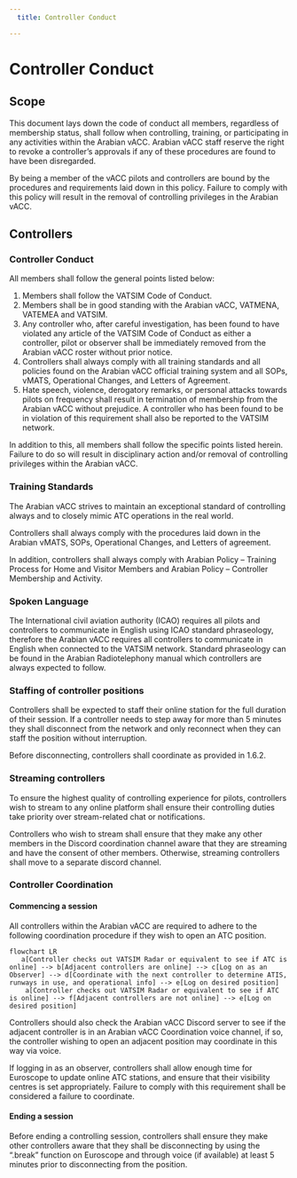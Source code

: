 ```yaml
---
  title: Controller Conduct

---
```

# Controller Conduct
## Scope
This document lays down the code of conduct all members, regardless of membership status, shall follow when controlling, training, or participating in any activities within the Arabian vACC. Arabian vACC staff reserve the right to revoke a controller’s approvals if any of these procedures are found to have been disregarded.

By being a member of the vACC pilots and controllers are bound by the procedures and requirements laid down in this policy. Failure to comply with this policy will result in the removal of controlling privileges in the Arabian vACC.
 
## Controllers
### Controller Conduct
All members shall follow the general points listed below:

1.	Members shall follow the VATSIM Code of Conduct.
2.	Members shall be in good standing with the Arabian vACC, VATMENA, VATEMEA and VATSIM.
3.	Any controller who, after careful investigation, has been found to have violated any article of the VATSIM Code of Conduct as either a controller, pilot or observer shall be immediately removed from the Arabian vACC roster without prior notice.
4.	Controllers shall always comply with all training standards and all policies found on the Arabian vACC official training system and all SOPs, vMATS, Operational Changes, and Letters of Agreement.
5.	Hate speech, violence, derogatory remarks, or personal attacks towards pilots on frequency shall result in termination of membership from the Arabian vACC without prejudice. A controller who has been found to be in violation of this requirement shall also be reported to the VATSIM network. 

In addition to this, all members shall follow the specific points listed herein. Failure to do so will result in disciplinary action and/or removal of controlling privileges within the Arabian vACC.

### Training Standards
The Arabian vACC strives to maintain an exceptional standard of controlling always and to closely mimic ATC operations in the real world.

Controllers shall always comply with the procedures laid down in the Arabian vMATS, SOPs, Operational Changes, and Letters of agreement. 

In addition, controllers shall always comply with Arabian Policy – Training Process for Home and Visitor Members and Arabian Policy – Controller Membership and Activity. 

### Spoken Language
The International civil aviation authority (ICAO) requires all pilots and controllers to communicate in English using ICAO standard phraseology, therefore the Arabian vACC requires all controllers to communicate in English when connected to the VATSIM network. Standard phraseology can be found in the Arabian Radiotelephony manual which controllers are always expected to follow.

### Staffing of controller positions
Controllers shall be expected to staff their online station for the full duration of their session. If a controller needs to step away for more than 5 minutes they shall disconnect from the network and only reconnect when they can staff the position without interruption.

Before disconnecting, controllers shall coordinate as provided in 1.6.2.

### Streaming controllers
To ensure the highest quality of controlling experience for pilots, controllers wish to stream to any online platform shall ensure their controlling duties take priority over stream-related chat or notifications.

Controllers who wish to stream shall ensure that they make any other members in the Discord coordination channel aware that they are streaming and have the consent of other members. Otherwise, streaming controllers shall move to a separate discord channel.

### Controller Coordination
#### Commencing a session
All controllers within the Arabian vACC are required to adhere to the following coordination procedure if they wish to open an ATC position. 

``` mermaid
flowchart LR
   a[Controller checks out VATSIM Radar or equivalent to see if ATC is online] --> b[Adjacent controllers are online] --> c[Log on as an Observer] --> d[Coordinate with the next controller to determine ATIS, runways in use, and operational info] --> e[Log on desired position]
    a[Controller checks out VATSIM Radar or equivalent to see if ATC is online] --> f[Adjacent controllers are not online] --> e[Log on desired position]
```

Controllers should also check the Arabian vACC Discord server to see if the adjacent controller is in an Arabian vACC Coordination voice channel, if so, the controller wishing to open an adjacent position may coordinate in this way via voice.

If logging in as an observer, controllers shall allow enough time for Euroscope to update online ATC stations, and ensure that their visibility centres is set appropriately. Failure to comply with this requirement shall be considered a failure to coordinate.

#### Ending a session
Before ending a controlling session, controllers shall ensure they make other controllers aware that they shall be disconnecting by using the “.break” function on Euroscope and through voice (if available) at least 5 minutes prior to disconnecting from the position.